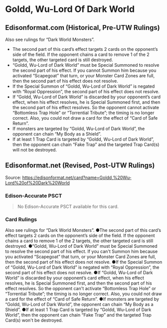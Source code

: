 # Goldd, Wu-Lord Of Dark World

## Edisonformat.com (Historical, Pre-UTW Rulings)

Also see rulings for “Dark World Monsters”.

*   The second part of this card’s effect targets 2 cards on the opponent’s side of the field. If the opponent chains a card to remove 1 of the 2 targets, the other targeted card is still destroyed.
*   “Goldd, Wu-Lord of Dark World” must be Special Summoned to resolve the second part of his effect. If you cannot Summon him because you activated “Scapegoat” that turn, or your Monster Card Zones are full, then the second part of his effect does not resolve.
*   If the Special Summon of “Goldd, Wu-Lord of Dark World” is negated with “Royal Oppression”, the second part of his effect does not resolve.
*   If “Goldd, Wu-Lord of Dark World” is discarded by your opponent’s card effect, when his effect resolves, he is Special Summoned first, and then the second part of his effect resolves. So the opponent cannot activate “Bottomless Trap Hole” or “Torrential Tribute”; the timing is no longer correct. Also, you could not draw a card for the effect of “Card of Safe Return”.
*   If monsters are targeted by “Goldd, Wu-Lord of Dark World”, the opponent can chain “My Body as a Shield”.
*   If at least 1 Trap Card is targeted by “Goldd, Wu-Lord of Dark World”, then the opponent can chain “Fake Trap” and the targeted Trap Card(s) will not be destroyed.

## Edisonformat.net (Revised, Post-UTW Rulings)

Source: https://edisonformat.net/card?name=Goldd,%20Wu-Lord%20of%20Dark%20World

### Edison-Accurate PSCT

> No Edison-Accurate PSCT available for this card.

### Card Rulings

Also see rulings for “Dark World Monsters”.
●The second part of this card’s effect targets 2 cards on the opponent’s side of the field. If the opponent chains a card to remove 1 of the 2 targets, the other targeted card is still destroyed.
●“Goldd, Wu-Lord of Dark World” must be Special Summoned to resolve the second part of his effect. If you can't Summon him because you activated “Scapegoat” that turn, or your Monster Card Zones are full, then the second part of his effect does not resolve.
●If the Special Summon of “Goldd, Wu-Lord of Dark World” is negated with “Royal Oppression”, the second part of his effect does not resolve.
●If “Goldd, Wu-Lord of Dark World” is discarded by your opponent’s card effect, when his effect resolves, he is Special Summoned first, and then the second part of his effect resolves. So the opponent can't activate “Bottomless Trap Hole” or “Torrential Tribute”; the timing is no longer correct. Also, you could not draw a card for the effect of “Card of Safe Return”.
●If monsters are targeted by “Goldd, Wu-Lord of Dark World”, the opponent can chain “My Body as a Shield”.
●If at least 1 Trap Card is targeted by “Goldd, Wu-Lord of Dark World”, then the opponent can chain “Fake Trap” and the targeted Trap Card(s) won't be destroyed.
            